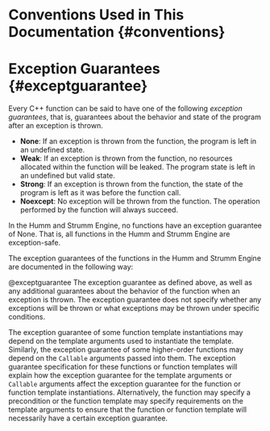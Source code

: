 Conventions Used in This Documentation                      {#conventions}
======================================

# Exception Guarantees                                      {#exceptguarantee}
Every C++ function can be said to have one of the following *exception
guarantees*, that is, guarantees about the behavior and state of the program
after an exception is thrown.

  * **None**: If an exception is thrown from the function, the program is left
    in an undefined state.
  * **Weak**: If an exception is thrown from the function, no resources
    allocated within the function will be leaked.  The program state is left in
    an undefined but valid state.
  * **Strong**: If an exception is thrown from the function, the state of the
    program is left as it was before the function call.
  * **Noexcept**: No exception will be thrown from the function.  The operation
    performed by the function will always succeed.

In the Humm and Strumm Engine, no functions have an exception guarantee of
None.  That is, all functions in the Humm and Strumm Engine are exception-safe.

The exception guarantees of the functions in the Humm and Strumm Engine are
documented in the following way:

@exceptguarantee The exception guarantee as defined above, as well as any
additional guarantees about the behavior of the function when an exception is
thrown.  The exception guarantee does not specify whether any exceptions will be
thrown or what exceptions may be thrown under specific conditions.

The exception guarantee of some function template instantiations may depend on
the template arguments used to instantiate the template.  Similarly, the
exception guarantee of some higher-order functions may depend on the `Callable`
arguments passed into them.  The exception guarantee specification for these
functions or function templates will explain how the exception guarantee for the
template arguments or `Callable` arguments affect the exception guarantee for
the function or function template instantiations.  Alternatively, the function
may specify a precondition or the function template may specify requirements on
the template arguments to ensure that the function or function template will
necessarily have a certain exception guarantee.
